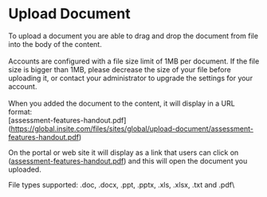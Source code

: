 # Upload Document

To upload a document you are able to drag and drop the document from file into the body of the content.\
\
Accounts are configured with a file size limit of 1MB per document. If the file size is bigger than 1MB, please decrease the size of your file before uploading it, or contact your administrator to upgrade the settings for your account.\
\
When you added the document to the content, it will display in a URL format:\
\[assessment-features-handout.pdf]\(https://global.insite.com/files/sites/global/upload-document/assessment-features-handout.pdf)

On the portal or web site it will display as a link that users can click on ([assessment-features-handout.pdf](https://e02.insite.com/files/sites/global/upload-document/assessment-features-handout.pdf)) and this will open the document you uploaded.

File types supported: .doc, .docx, .ppt, .pptx, .xls, .xlsx, .txt and .pdf\

